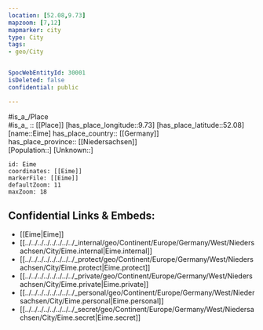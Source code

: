```yaml
---
location: [52.08,9.73] 
mapzoom: [7,12] 
mapmarker: city 
type: City
tags:
- geo/City


SpocWebEntityId: 30001
isDeleted: false
confidential: public

---
```

#is_a_/Place  
#is_a_ :: [[Place]] 
[has_place_longitude::9.73] 
[has_place_latitude::52.08] 
[name::Eime] 
has_place_country:: [[Germany]]  
has_place_province:: [[Niedersachsen]]  
[Population::] 
[Unknown::] 


```leaflet
id: Eime
coordinates: [[Eime]] 
markerFile: [[Eime]] 
defaultZoom: 11 
maxZoom: 18
```


## Confidential Links & Embeds: 
- [[Eime|Eime]]  
- [[../../../../../../../../_internal/geo/Continent/Europe/Germany/West/Niedersachsen/City/Eime.internal|Eime.internal]] 
- [[../../../../../../../../_protect/geo/Continent/Europe/Germany/West/Niedersachsen/City/Eime.protect|Eime.protect]] 
- [[../../../../../../../../_private/geo/Continent/Europe/Germany/West/Niedersachsen/City/Eime.private|Eime.private]] 
- [[../../../../../../../../_personal/geo/Continent/Europe/Germany/West/Niedersachsen/City/Eime.personal|Eime.personal]] 
- [[../../../../../../../../_secret/geo/Continent/Europe/Germany/West/Niedersachsen/City/Eime.secret|Eime.secret]] 
